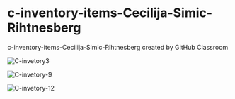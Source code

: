 # c-inventory-items-Cecilija-Simic-Rihtnesberg
c-inventory-items-Cecilija-Simic-Rihtnesberg created by GitHub Classroom

![C-invetory3](https://user-images.githubusercontent.com/90723803/210185858-ee7cf1cc-c8bd-4d41-9cd7-5c2c64c9fba0.JPG)

![C-invetory-9](https://user-images.githubusercontent.com/90723803/210185894-3fd047a7-4fe0-4129-a87a-d5320cd6bc5a.JPG)

![C-invetory-12](https://user-images.githubusercontent.com/90723803/210185865-9c394da2-b9a9-490d-95de-bc36bb51b062.JPG)
